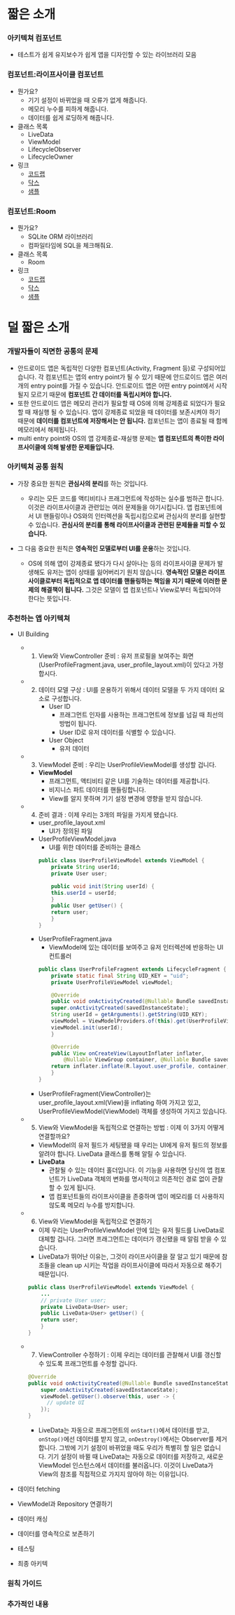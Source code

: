 # 짧은 소개
### 아키텍쳐 컴포넌트
- 테스트가 쉽게 유지보수가 쉽게 앱을 디자인할 수 있는 라이브러리 모음

### 컴포넌트:라이프사이클 컴포넌트
- 뭔가요?
	- 기기 설정이 바뀌었을 때 오류가 없게 해줍니다.
	- 메모리 누수를 피하게 해줍니다.
	- 데이터를 쉽게 로딩하게 해줍니다.
- 클래스 목록
	- LiveData
	- ViewModel
	- LifecycleObserver
	- LifecycleOwner
- 링크
	- [코드랩](https://codelabs.developers.google.com/codelabs/android-lifecycles/#0)
	- [닥스](https://developer.android.com/topic/libraries/architecture/lifecycle.html)
	- [샘플](https://github.com/googlesamples/android-architecture-components)
	
### 컴포넌트:Room
- 뭔가요?
	- SQLite ORM 라이브러리
	- 컴파일타임에 SQL을 체크해줘요.
- 클래스 목록
	- Room
- 링크
	- [코드랩](https://codelabs.developers.google.com/codelabs/android-persistence/#0)
	- [닥스](https://developer.android.com/topic/libraries/architecture/room.html)
	- [샘플](https://github.com/googlesamples/android-architecture-components)
	
# 덜 짧은 소개
### 개발자들이 직면한 공통의 문제
- 안드로이드 앱은 독립적인 다양한 컴포넌트(Activity, Fragment 등)로 구성되어있습니다. 각 컴포넌트는 앱의 entry point가 될 수 있기 때문에 안드로이드 앱은 여러 개의 entry point를 가질 수 있습니다. 안드로이드 앱은 어떤 entry point에서 시작될지 모르기 때문에 **컴포넌트 간 데이터를 독립시켜야 합니다.**
- 또한 안드로이드 앱은 메모리 관리가 필요할 때 OS에 의해 강제종료 되었다가 필요할 때 재실행 될 수 있습니다. 앱이 강제종료 되었을 때 데이터를 보존시켜야 하기 때문에 **데이터를 컴포넌트에 저장해서는 안 됩니다.** 컴포넌트는 앱이 종료될 때 함께 메모리에서 해제됩니다.
- multi entry point와 OS의 앱 강제종료-재실행 문제는 **앱 컴포넌트의 특이한 라이프사이클에 의해 발생한 문제들입니다.**

### 아키텍쳐 공통 원칙
- 가장 중요한 원칙은 **관심사의 분리**를 하는 것입니다. 
	- 우리는 모든 코드를 액티비티나 프래그먼트에 작성하는 실수를 범하곤 합니다. 이것은 라이프사이클과 관련있는 여러 문제들을 야기시킵니다. 앱 컴포넌트에서 UI 핸들링이나 OS와의 인터렉션을 독립시킴으로써 관심사의 분리를 실현할 수 있습니다. **관심사의 분리를 통해 라이프사이클과 관련된 문제들을 피할 수 있습니다.**

- 그 다음 중요한 원칙은 **영속적인 모델로부터 UI를 운용**하는 것입니다. 
	- OS에 의해 앱이 강제종료 됐다가 다시 살아나는 등의 라이프사이클 문제가 발생해도 유저는 앱이 상태를 잃어버리기 원치 않습니다. **영속적인 모델은 라이프사이클로부터 독립적으로 앱 데이터를 핸들링하는 책임을 지기 때문에 이러한 문제의 해결책이 됩니다.** 그것은 모델이 앱 컴포넌트나 View로부터 독립되어야 한다는 뜻입니다. 
	
### 추천하는 앱 아키텍쳐
- UI Building
	- 1) View와 ViewController 준비 : 유저 프로필을 보여주는 화면(UserProfileFragment.java, user_profile_layout.xml)이 있다고 가정합시다.

	- 2) 데이터 모델 구상 : UI를 운용하기 위해서 데이터 모델을 두 가지 데이터 요소로 구성합니다.
		 - User ID
		 	- 프래그먼트 인자를 사용하는 프래그먼트에 정보를 넘길 때 최선의 방법이 됩니다.
			- User ID로 유저 데이터를 식별할 수 있습니다.
		 - User Object
		 	- 유저 데이터
	
	- 3) ViewModel 준비 : 우리는 UserProfileViewModel를 생성할 겁니다.
		- **ViewModel**
			- 프래그먼트, 액티비티 같은 UI를 기술하는 데이터를 제공합니다.
			- 비지니스 파트 데이터를 핸들링합니다.
			- View를 알지 못하며 기기 설정 변경에 영향을 받지 않습니다.
	
	- 4) 준비 결과 : 이제 우리는 3개의 파일을 가지게 됐습니다.
		- user_profile_layout.xml
			- UI가 정의된 파일
		- UserProfileViewModel.java
			- UI를 위한 데이터를 준비하는 클래스
			```java
			public class UserProfileViewModel extends ViewModel {
			    private String userId;
			    private User user;

			    public void init(String userId) {
				this.userId = userId;
			    }
			    public User getUser() {
				return user;
			    }
			}
			```
		- UserProfileFragment.java
			- ViewModel에 있는 데이터를 보여주고 유저 인터렉션에 반응하는 UI 컨트롤러
			```java
			public class UserProfileFragment extends LifecycleFragment {
			    private static final String UID_KEY = "uid";
			    private UserProfileViewModel viewModel;

			    @Override
			    public void onActivityCreated(@Nullable Bundle savedInstanceState) {
				super.onActivityCreated(savedInstanceState);
				String userId = getArguments().getString(UID_KEY);
				viewModel = ViewModelProviders.of(this).get(UserProfileViewModel.class);
				viewModel.init(userId);
			    }

			    @Override
			    public View onCreateView(LayoutInflater inflater,
					@Nullable ViewGroup container, @Nullable Bundle savedInstanceState) {
				return inflater.inflate(R.layout.user_profile, container, false);
			    }
			}
			```
		- UserProfileFragment(ViewController)는 user_profile_layout.xml(View)을 inflating 하여 가지고 있고, UserProfileViewModel(ViewModel) 객체를 생성하여 가지고 있습니다.
		
	- 5) View와 ViewModel을 독립적으로 연결하는 방법 : 이제 이 3가지 어떻게 연결할까요?
		- ViewModel의 유저 필드가 세팅됐을 때 우리는 UI에게 유저 필드의 정보를 알려야 합니다. LiveData 클래스를 통해 알릴 수 있습니다.
		- **LiveData**
			- 관찰될 수 있는 데이터 홀더입니다. 이 기능을 사용하면 당신의 앱 컴포넌트가 LiveData 객체의 변화를 명시적이고 의존적인 경로 없이 관찰 할 수 있게 됩니다.
			- 앱 컴포넌트들의 라이프사이클을 존중하며 앱이 메모리를 더 사용하지 않도록 메모리 누수를 방지합니다.
	
	- 6) View와 ViewModel을 독립적으로 연결하기
		- 이제 우리는 UserProfileViewModel 안에 있는 유저 필드를 LiveData<User>로 대체할 겁니다. 그러면 프래그먼트는 데이터가 갱신됐을 때 알림 받을 수 있습니다.
		- LiveData가 뛰어난 이유는, 그것이 라이프사이클을 잘 알고 있기 때문에 참조들을 clean up 시키는 작업을 라이프사이클에 따라서 자동으로 해주기 때문입니다.
		```java
		public class UserProfileViewModel extends ViewModel {
		    ...
		    // private User user;
		    private LiveData<User> user;
		    public LiveData<User> getUser() {
			return user;
		    }
		}
		```
		
	- 7) ViewController 수정하기 : 이제 우리는 데이터를 관찰해서 UI를 갱신할 수 있도록 프래그먼트를 수정할 겁니다.
		```java
		@Override
		public void onActivityCreated(@Nullable Bundle savedInstanceState) {
		    super.onActivityCreated(savedInstanceState);
		    viewModel.getUser().observe(this, user -> {
		      // update UI
		    });
		}
		```
		- LiveData는 자동으로 프래그먼트의 ```onStart()```에서 데이터를 받고, ```onStop()```에선 데이터를 받지 않고, ```onDestroy()```에서는 Observer를 제거합니다. 그밖에 기기 설정이 바뀌었을 때도 우리가 특별히 할 일은 없습니다. 기기 설정이 바뀔 때 LiveData는 자동으로 데이터를 저장하고, 새로운 ViewModel 인스턴스에서 데이터를 불러옵니다. 이것이 LiveData가 View의 참조를 직접적으로 가지지 않아야 하는 이유입니다.

- 데이터 fetching
- ViewModel과 Repository 연결하기
- 데이터 캐싱
- 데이터를 영속적으로 보존하기
- 테스팅
- 최종 아키텍

### 원칙 가이드

### 추가적인 내용

